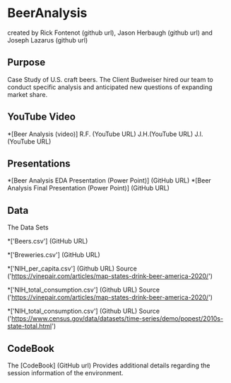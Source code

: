 # BeerAnalysis 
created by Rick Fontenot (github url), Jason Herbaugh (github url) and Joseph Lazarus (github url)

## Purpose

Case Study of U.S. craft beers. The Client Budweiser hired our team to conduct specific analysis and anticipated new questions of expanding market share.

## YouTube Video

*[Beer Analysis (video)]  R.F. (YouTube URL) J.H.(YouTube URL) J.l.(YouTube URL)

## Presentations

*[Beer Analysis EDA Presentation (Power Point)] (GitHub URL)
*[Beer Analysis Final Presentation (Power Point)] (GitHub URL)

## Data
The Data Sets

*['Beers.csv'] (GitHub URL)

*['Breweries.csv'] (GitHub URL)

*['NIH_per_capita.csv'] (Github URL) Source ('https://vinepair.com/articles/map-states-drink-beer-america-2020/')

*['NIH_total_consumption.csv'] (Github URL) Source ('https://vinepair.com/articles/map-states-drink-beer-america-2020/')

*['NIH_total_consumption.csv'] (Github URL) Source ('https://www.census.gov/data/datasets/time-series/demo/popest/2010s-state-total.html')

## CodeBook

The [CodeBook] (GitHub url) Provides additional details regarding the session information of the environment.
